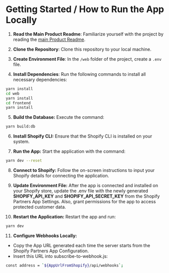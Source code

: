 # Getting Started / How to Run the App Locally

1. **Read the Main Product Readme**: Familiarize yourself with the project by reading the [main Product Readme](https://github.com/yalla-coop/food-data-collaboration/blob/main/README.md).

2. **Clone the Repository**: Clone this repository to your local machine.

3. **Create Environment File**: In the `/web` folder of the project, create a `.env` file.

4. **Install Dependencies**: Run the following commands to install all necessary dependencies:
   
```bash
yarn install
cd web
yarn install
cd frontend
yarn install
```
   
5. **Build the Database:** Execute the command:

```bash
yarn build:db
```

6. **Install Shopify CLI:** Ensure that the Shopify CLI is installed on your system.
  
7. **Run the App:** Start the application with the command:
```bash
yarn dev --reset
```

8. **Connect to Shopify:** Follow the on-screen instructions to input your Shopify details for connecting the application.

9. **Update Environment File:** After the app is connected and installed on your Shopify store, update the .env file with the newly generated **SHOPIFY_API_KEY** and **SHOPIFY_API_SECRET_KEY** from the Shopify Partners App Settings. Also, grant permissions for the app to access protected customer data.

10. **Restart the Application:** Restart the app and run:
```bash
yarn dev
```

11. **Configure Webhooks Locally:**
  - Copy the App URL generated each time the server starts from the Shopify Partners App Configuration.
  - Insert this URL into subscribe-to-webhook.js:
```bash
const address = `${AppUrlFromShopify}/api/webhooks`;
```
